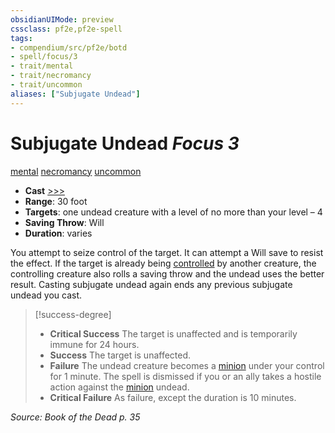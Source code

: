 ```yaml
---
obsidianUIMode: preview
cssclass: pf2e,pf2e-spell
tags:
- compendium/src/pf2e/botd
- spell/focus/3
- trait/mental
- trait/necromancy
- trait/uncommon
aliases: ["Subjugate Undead"]
---
```

# Subjugate Undead *Focus 3*   
[mental](mental.md "Mental Effect Trait")  [necromancy](necromancy.md "Necromancy School Trait")  [uncommon](uncommon.md "Uncommon Rarity Trait")  

- **Cast** [>>>](chapter-9-playing-the-game.md#Actions "Three-Action") 
- **Range**: 30 foot
- **Targets**: one undead creature with a level of no more than your level – 4
- **Saving Throw**: Will
- **Duration**: varies

You attempt to seize control of the target. It can attempt a Will save to resist the effect. If the target is already being [controlled](conditions.md#Controlled) by another creature, the controlling creature also rolls a saving throw and the undead uses the better result. Casting subjugate undead again ends any previous subjugate undead you cast.

> [!success-degree] 
> - **Critical Success** The target is unaffected and is temporarily immune for 24 hours.
> - **Success** The target is unaffected.
> - **Failure** The undead creature becomes a [minion](minion.md "Minion Creature Trait") under your control for 1 minute. The spell is dismissed if you or an ally takes a hostile action against the [minion](minion.md "Minion Creature Trait") undead.
> - **Critical Failure** As failure, except the duration is 10 minutes.

*Source: Book of the Dead p. 35*